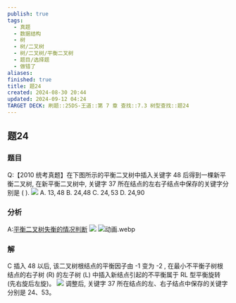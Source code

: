 ```yaml
---
publish: true
tags:
  - 真题
  - 数据结构
  - 树
  - 树/二叉树
  - 树/二叉树/平衡二叉树
  - 题目/选择题
  - 做错了
aliases: 
finished: true
title: 题24
created: 2024-08-30 20:44
updated: 2024-09-12 04:24
TARGET DECK: 刷题::25DS-王道::第 7 章 查找::7.3 树型查找::题24
---
```

## 题24
### 题目
Q:【2010 统考真题】在下图所示的平衡二叉树中插入关键字 48 后得到一棵新平衡二叉树, 在新平衡二叉树中, 关键字 37 所在结点的左右子结点中保存的关键字分别是 ( ).
![](https://img.hwenyi.tech/202405291147203.webp)
A. ${13},{48}$ 
B. 24,48 
C. ${24},{53}$ 
D. 24,90
### 分析
A:[平衡二叉树失衡的情况判断](https://www.bilibili.com/video/BV1tZ421q72h?t=542.8)
![](https://img.hwenyi.tech/202409121155026.webp)
![动画.webp](https://img.hwenyi.tech/202409121220530.webp)
### 解
C
插入 48 以后, 该二叉树根结点的平衡因子由 -1 变为 -2 , 在最小不平衡子树根结点的右子树 (R) 的左子树 (L) 中插入新结点引起的不平衡属于 RL 型平衡旋转 (先右旋后左旋)。
![](https://img.hwenyi.tech/202411141737014.webp)
调整后, 关键字 37 所在结点的左、右子结点中保存的关键字分别是 24、53。 
